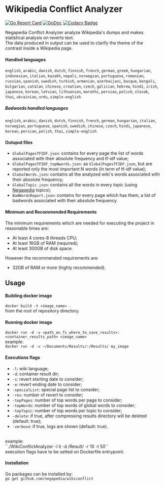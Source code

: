 # Wikipedia Conflict Analyzer
[![Go Report Card](https://goreportcard.com/badge/github.com/negapedia/wikiconflict)](https://goreportcard.com/report/github.com/negapedia/wikiconflict)
[![GoDoc](https://godoc.org/github.com/negapedia/wikiconflict?status.svg)](https://godoc.org/github.com/negapedia/wikiconflict)
[![Codacy Badge](https://api.codacy.com/project/badge/Grade/c7e72ac26ecc45259dc0426758043996)](https://www.codacy.com?utm_source=github.com&amp;utm_medium=referral&amp;utm_content=MarcoChilese/wikiconflict&amp;utm_campaign=Badge_Grade)

Negapedia Conflict Analyzer analyze Wikipedia's dumps and makes statistical analysis on reverts text.<br>
The data produced in output can be used to clarify the theme of the contrast inside a Wikipedia page.<br>

#### Handled languages
`english`, `arabic`, `danish`, `dutch`, `finnish`, `french`, 
`german`, `greek`, `hungarian`, `indonesian`, `italian`, 
`kazakh`, `nepali`, `norwegian`, `portuguese`, `romanian`, 
`russian`, `spanish`, `swedish`, `turkish`, `armenian`, 
`azerbaijani`, `basque`, `bengali`, `bulgarian`, `catalan`, 
`chinese`, `croatian`, `czech`, `galician`, `hebrew`, `hindi`, 
`irish`, `japanese`, `korean`, `latvian`, `lithuanian`, 
`marathi`, `persian`, `polish`, `slovak`, `thai`, `ukrainian`, 
`urdu`, `simple-english`

##### Badwords handled languages
`english`, `arabic`, `danish`, `dutch`, `finnish`, `french`, 
`german`, `hungarian`, `italian`, `norwegian`, `portuguese`, 
`spanish`, `swedish`, `chinese`, `czech`, `hindi`, `japanese`, 
`korean`, `persian`, `polish`, `thai`, `simple-english`

#### Outuput files
- `GlobalPagesTFIDF.json`: contains for every page the list of words associated with their absolute frequency and tf-idf value;
- `GlobalPagesTFIDF_topNwords.json`: as `GlobalPagesTFIDF.json`, but are reported only the most important N words (in term of tf-idf value);
- `GlobalWords.json`: contains all the analyzed wiki's words associated with their absolute frequency;
- `GlobalTopic.json`: contains all the words in every topic (using [Negapedia](http://en.negapedia.org) topics);
- `BadWordsReport.json`: contains for every page which has them, a list of badwords associated with their absolute frequency.

#### Minimum and Recommended Requirements
The minimum requirements which are needed for executing the project in reasonable times are:
- At least 4 cores-8 threads CPU;
- At least 16GB of RAM (required);
- At least 300GB of disk space.

However the recommended requirements are:
- 32GB of RAM or more (highly recommended).

## Usage
#### Building docker image
``docker build -t <image_name> .``<br>
from the root of repository directory.

#### Running docker image
``docker run -d -v <path_on_fs_where_to_save_results>:<container_results_path> <image_name>``<br>
example:<br>
``docker run -d -v ~/Documents/Results/:/Results/ my_image ``<br>

#### Executions flags
- `-l`: wiki language;
- `-d`: container result dir;
- `-s`: revert starting date to consider;
- `-e`: revert ending date to consider;
- `-specialList`: special page list to consider;
- `-rev`: number of revert to consider;
- `-topPages`: number of top words per page to consider;
- `-topWords`: number of top words of global words to consider;
- `-topTopic`: number of top words per topic to consider;
- `-delete`: if true, after compressing results directory will be deleted (default: true);
- `-verbose`: if true, logs are shown (default: true).
<br>
example:<br>
``./WikiConflictAnalyzer -l it -d /Result/ -r 10 -t 50``<br>
execution flags have to be setted on Dockerfile entrypoint.

#### Installation
Go packages can be installed by:<br>
``go get github.com/negapedia/wikiconflict``
